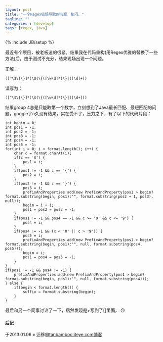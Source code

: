 ```yaml
---
layout: post
title: "一个Regex错误导致的问题，郁闷。"
tagline: ""
categories : [develop]
tags: [regex, java]
---
```

{% include JB/setup %}

最近有个项目，被老板追的很紧，结果我在代码重构(用Regex优雅的替换了一些方法)后，由于测试不充分，结果现场出现一个问题。

正解： 

	([^\$\{\}]*)\$(\{([\w\d]*)\}|([\d]+))
误写为： 

	([^\$\{\}]*)\$(\{([\w\d]*)\}|([\d+]))
	
结果group 4总是只能取第一个数字，立刻想到了Java最长匹配、最短匹配的问题，google了n久没有结果，实在受不了，压力之下，有了以下的代码片段：

	int begin = 0;
	int pos1 = -1;
	int pos2 = -1;
	int pos3 = -1;
	int pos4 = -1;
	int pos5 = -1;
	for(int i = 0; i < format.length(); i++) {
		char c = format.charAt(i);
		if(c == '$') {
			pos1 = i;
		}
		if(pos1 != -1 && c == '{') {
			pos2 = i;
		}
		if(pos2 != -1 && c == '}') {
			pos3 = i;
			prefixAndProperties.add(new PrefixAndProperty(pos1 > begin?format.substring(begin, pos1):"", format.substring(pos2 + 1, pos3), null));
			begin = i + 1;
			pos1 = pos2 = pos3 = -1;
		}
		if(pos1 != -1 && pos4 == -1 && c >= '0' && c <= '9') {
			pos4 = i;
		}
		if(pos4 != -1 && (c < '0' || c > '9')) {
			pos5 = i;
			prefixAndProperties.add(new PrefixAndProperty(pos1 > begin?format.substring(begin, pos1):"", null, format.substring(pos4, pos5))); 
			begin = i;
			pos1 = pos4 = pos5 = -1;
		}
	}
	if(pos1 != -1 && pos4 != -1) {
		prefixAndProperties.add(new PrefixAndProperty(pos1 > begin?format.substring(begin, pos1):"", null, format.substring(pos4))); 
	} else {
		if(begin < format.length()) {
			suffix = format.substring(begin);
		}
	}

最后和另一个同事讨论了一下，居然发现是+写到了[]里面， :cry: 

#### 后记

于2013.01.06 &raquo; 
迁移自[tanbamboo.iteye.com博客](http://tanbamboo.iteye.com/blog/493520)
